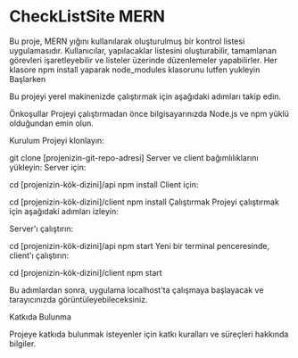 # CheckListSite MERN
Bu proje, MERN yığını kullanılarak oluşturulmuş bir kontrol listesi uygulamasıdır. Kullanıcılar, yapılacaklar listesini oluşturabilir, tamamlanan görevleri işaretleyebilir ve listeler üzerinde düzenlemeler yapabilirler.
Her klasore npm install yaparak node_modules klasorunu lutfen yukleyin
Başlarken

Bu projeyi yerel makinenizde çalıştırmak için aşağıdaki adımları takip edin.

Önkoşullar
Projeyi çalıştırmadan önce bilgisayarınızda Node.js ve npm yüklü olduğundan emin olun.

Kurulum
Projeyi klonlayın:

git clone [projenizin-git-repo-adresi]
Server ve client bağımlılıklarını yükleyin:
Server için:

cd [projenizin-kök-dizini]/api
npm install
Client için:

cd [projenizin-kök-dizini]/client
npm install
Çalıştırmak
Projeyi çalıştırmak için aşağıdaki adımları izleyin:

Server'ı çalıştırın:

cd [projenizin-kök-dizini]/api
npm start
Yeni bir terminal penceresinde, client'ı çalıştırın:

cd [projenizin-kök-dizini]/client
npm start

Bu adımlardan sonra, uygulama localhost'ta çalışmaya başlayacak ve tarayıcınızda görüntüleyebileceksiniz.

Katkıda Bulunma

Projeye katkıda bulunmak isteyenler için katkı kuralları ve süreçleri hakkında bilgiler.
